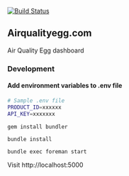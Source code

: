 [![Build Status](https://secure.travis-ci.org/cosm/airqualityegg.com.png)](http://travis-ci.org/cosm/airqualityegg.com)

## Airqualityegg.com

Air Quality Egg dashboard

### Development

#### Add environment variables to .env file


```bash
# Sample .env file
PRODUCT_ID=xxxxxx
API_KEY=xxxxxxx
```

`gem install bundler`

`bundle install`

`bundle exec foreman start`

Visit http://localhost:5000
